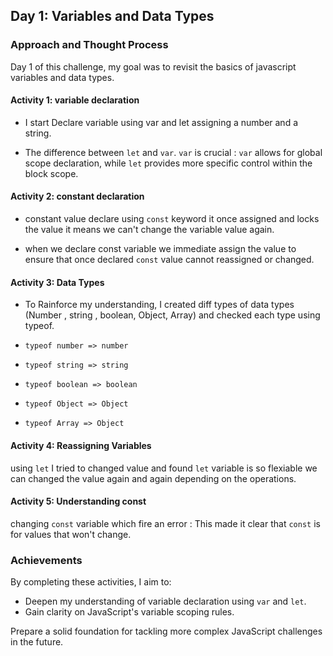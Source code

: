 ## Day 1: Variables and Data Types

### Approach and Thought Process

Day 1 of this challenge, my goal was to revisit the basics of javascript variables and data types.

#### Activity 1: variable declaration
* I start Declare variable using var and let assigning a number and a string.

* The difference between `let` and `var`. `var` is crucial : `var` allows for global scope declaration, while `let` provides more specific control within the block scope.

#### Activity 2: constant declaration
* constant value declare using `const` keyword it once assigned and locks the value it means we can't change the variable value again.

* when we declare const variable we immediate assign the value to ensure that once declared `const` value cannot reassigned or changed.

#### Activity 3: Data Types
* To Rainforce my understanding, I created diff types of data types (Number , string , boolean, Object, Array) and checked each type using typeof.

* `typeof number => number`
* `typeof string => string`
* `typeof boolean => boolean`
* `typeof Object => Object`
* `typeof Array => Object`

#### Activity 4: Reassigning Variables

using `let` I tried to changed value and found `let` variable is so flexiable we can changed the value again and again depending on the operations.

#### Activity 5: Understanding const

changing `const` variable which fire an error : This made it clear that `const` is for values that won't change.

### Achievements

By completing these activities, I aim to:
- Deepen my understanding of variable declaration using `var` and `let`.
- Gain clarity on JavaScript's variable scoping rules.

Prepare a solid foundation for tackling more complex JavaScript challenges in the future.